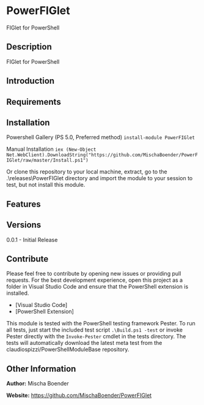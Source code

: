 # PowerFIGlet

FIGlet for PowerShell

## Description

FIGlet for PowerShell

## Introduction

## Requirements

## Installation

Powershell Gallery (PS 5.0, Preferred method)
`install-module PowerFIGlet`

Manual Installation
`iex (New-Object Net.WebClient).DownloadString("https://github.com/MischaBoender/PowerFIGlet/raw/master/Install.ps1")`

Or clone this repository to your local machine, extract, go to the .\releases\PowerFIGlet directory
and import the module to your session to test, but not install this module.

## Features

## Versions

0.0.1 - Initial Release

## Contribute

Please feel free to contribute by opening new issues or providing pull requests.
For the best development experience, open this project as a folder in Visual
Studio Code and ensure that the PowerShell extension is installed.

* [Visual Studio Code]
* [PowerShell Extension]

This module is tested with the PowerShell testing framework Pester. To run all
tests, just start the included test script `.\Build.ps1 -test` or invoke Pester
directly with the `Invoke-Pester` cmdlet in the tests directory. The tests will automatically download
the latest meta test from the claudiospizzi/PowerShellModuleBase repository.

## Other Information

**Author:** Mischa Boender

**Website:** https://github.com/MischaBoender/PowerFIGlet
